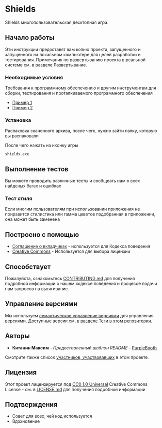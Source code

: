 # Shields

Shields многопользовательская десктопная игра.

## Начало работы

Эти инструкции предоставят вам копию проекта, запущенного и запущенного на локальном компьютере
 для целей разработки и тестирования. Примечания по развертыванию проекта в реальной системе 
см. в разделе Развертывание.

### Необходимые условия

Требования к программному обеспечению и другим инструментам для сборки, тестирования и 
проталкиваемого программного обеспечения

- [Пример 1](https://www.example.com)
- [Пример 2](https://www.example.com)

### Установка

Распаковка скаченного архива, после чего, нужно зайти папку, которую вы распаковали

После чего нажать на иконку игры

    shields.exe


## Выполнение тестов

Вы можете проводить различные тесты и сообщеать нам о всех найденых багах и ошибках

### Тест стиля

Если многим пользователям при использовании приложения не понравится стилистика или 
гамма цеветов подобранная в приложении, она может быть заменена

## Построено с помощью

  - [Соглашение о вкладчиках](https://www.contributor-covenant.org/) - используется 
    для Кодекса поведения
  - [Creative Commons](https://creativecommons.org/) - Используется для выбора лицензии

## Способствует

Пожалуйста, ознакомьтесь [CONTRIBUTING.md](CONTRIBUTING.md) для получения подробной 
информации о нашем кодексе поведения и процессе подачи нам запросов на вытягивание.

## Управление версиями

Мы используем [семантическое управление версиями](http://semver.org/) для управления версиями.
Доступные версии см. в [ разделе Теги в этом репозитории](https://github.com/PurpleBooth/a-good-readme-template/tags).

## Авторы

  - **Китанин Максим** - *Предоставленный шаблон README* -
    [PurpleBooth](https://github.com/PurpleBooth)

Смотрите также список
[участников, участвовавших](https://github.com/PurpleBooth/a-good-readme-template/contributors)
в этом проекте.

## Лицензия

Этот проект лицензируется под [CC0 1.0 Universal](LICENSE.md)
Creative Commons License - см. в [LICENSE.md](LICENSE.md) для получения подробной информации

## Подтверждения

  - Совет для всех, чей код используется
  - Вдохновение
